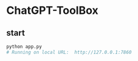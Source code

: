 # ChatGPT-ToolBox

## start

```python
python app.py
# Running on local URL:  http://127.0.0.1:7860
```